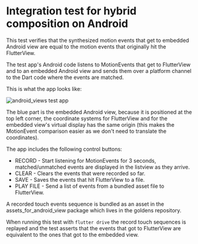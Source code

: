 # Integration test for hybrid composition on Android

This test verifies that the synthesized motion events that get to embedded
Android view are equal to the motion events that originally hit the FlutterView.

The test app's Android code listens to MotionEvents that get to FlutterView and
to an embedded Android view and sends them over a platform channel to the Dart
code where the events are matched.

This is what the app looks like:

![android_views test app](https://flutter.github.io/assets-for-api-docs/assets/readme-assets/android_views_test.png)

The blue part is the embedded Android view, because it is positioned at the top
left corner, the coordinate systems for FlutterView and for the embedded view's
virtual display has the same origin (this makes the MotionEvent comparison
easier as we don't need to translate the coordinates).

The app includes the following control buttons:
  * RECORD - Start listening for MotionEvents for 3 seconds, matched/unmatched events are
    displayed in the listview as they arrive.
  * CLEAR - Clears the events that were recorded so far.
  * SAVE - Saves the events that hit FlutterView to a file.
  * PLAY FILE - Send a list of events from a bundled asset file to FlutterView.

A recorded touch events sequence is bundled as an asset in the
assets_for_android_view package which lives in the goldens repository.

When running this test with `flutter drive` the record touch sequences is
replayed and the test asserts that the events that got to FlutterView are
equivalent to the ones that got to the embedded view.
